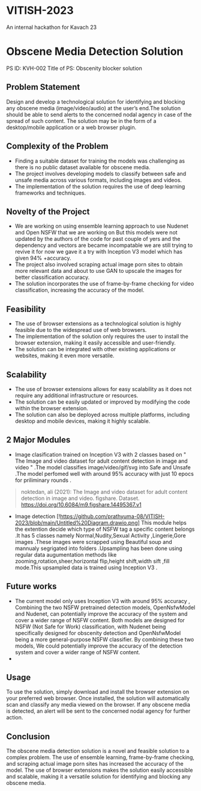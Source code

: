 # VITISH-2023
An internal hackathon for Kavach 23
# Obscene Media Detection Solution
PS ID: KVH-002
Title of PS: Obscenity blocker solution
## Problem Statement
Design and develop a technological solution for identifying and blocking any obscene media (image/video/audio) at the user’s end.The solution should be able to send alerts to the concerned nodal agency in case of the spread of such content. The solution may be in the form of a desktop/mobile application or a web browser plugin.

## Complexity of the Problem
* Finding a suitable dataset for training the models was challenging as there is no public dataset available for obscene media.
* The project involves developing models to classify between safe and unsafe media across various formats, including images and videos.
* The implementation of the solution requires the use of deep learning frameworks and techniques.
## Novelty of the Project
* We are working on using ensemble learning approach to use Nudenet and Open NSFW  that we are working on But this models were not updated by the authors of the code for past couple of yers and the dependency and vectors are became incompatable we are still trying to revive it for now we gave it a try with Inception V3 model which has given 94% +accuracy.
* The project also involved scraping actual image porn sites to obtain more relevant data and about to use GAN to upscale the images for better classification accuracy.
* The solution incorporates the use of frame-by-frame checking for video classification, increasing the accuracy of the model.
## Feasibility
* The use of browser extensions as a technological solution is highly feasible due to the widespread use of web browsers.
* The implementation of the solution only requires the user to install the browser extension, making it easily accessible and user-friendly.
* The solution can be integrated with other existing applications or websites, making it even more versatile.
## Scalability
* The use of browser extensions allows for easy scalability as it does not require any additional infrastructure or resources.
* The solution can be easily updated or improved by modifying the code within the browser extension.
* The solution can also be deployed across multiple platforms, including desktop and mobile devices, making it highly scalable.

## 2 Major Modules 
* Image clasification 
trained on Inception V3 with 2 classes based on " The Image and video dataset for adult content detection in image and video " .The model classifies image/video/gif/svg into Safe and Unsafe .The model perfomed well with around 95% accuracy with just 10 epocs for priliminary rounds .
> noktedan, ali (2021): The Image and video dataset for adult content detection in image and video. figshare. Dataset. https://doi.org/10.6084/m9.figshare.14495367.v1
* Image detection
[!https://github.com/prathyuma-08/VITISH-2023/blob/main/Untitled%20Diagram.drawio.png]
 This module helps the extention decide which type of NSFW tag a specific content belongs .It has 5 classes namely Normal,Nudity,Sexual Activity ,Lingerie,Gore images .These images were scrapped using Beautiful soup and mannualy segrigated into folders .Upsampling has been done using regular data augumentation methods like zooming,rotation,sheer,horizontal flip,height shift,width sift ,fill mode.This upsampled data is trained using Inception V3 .

## Future works 
* The current model only uses Inception V3 with around 95% accuracy , Combining the two NSFW pretrained detection models, OpenNsfwModel and Nudenet, can potentially improve the accuracy of the system and cover a wider range of NSFW content. Both models are designed for NSFW (Not Safe for Work) classification, with Nudenet being specifically designed for obscenity detection and OpenNsfwModel being a more general-purpose NSFW classifier. By combining these two models, We could potentially improve the accuracy of the detection system and cover a wider range of NSFW content.
* 
## Usage
To use the solution, simply download and install the browser extension on your preferred web browser. Once installed, the solution will automatically scan and classify any media viewed on the browser. If any obscene media is detected, an alert will be sent to the concerned nodal agency for further action.

## Conclusion
The obscene media detection solution is a novel and feasible solution to a complex problem. The use of ensemble learning, frame-by-frame checking, and scraping actual image porn sites has increased the accuracy of the model. The use of browser extensions makes the solution easily accessible and scalable, making it a versatile solution for identifying and blocking any obscene media.
